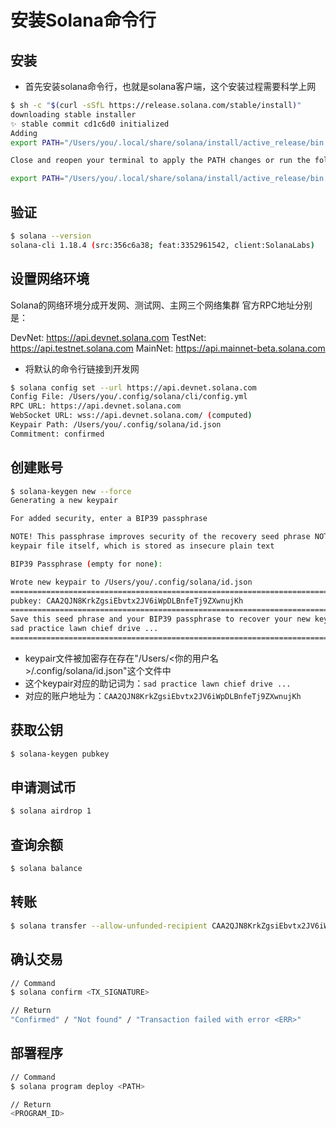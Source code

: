# 安装Solana命令行

## 安装
- 首先安装solana命令行，也就是solana客户端，这个安装过程需要科学上网
```sh
$ sh -c "$(curl -sSfL https://release.solana.com/stable/install)"
downloading stable installer
✨ stable commit cd1c6d0 initialized
Adding
export PATH="/Users/you/.local/share/solana/install/active_release/bin:$PATH" to /Users/you/.profile

Close and reopen your terminal to apply the PATH changes or run the following in your existing shell:

export PATH="/Users/you/.local/share/solana/install/active_release/bin:$PATH"
```
## 验证
```sh
$ solana --version
solana-cli 1.18.4 (src:356c6a38; feat:3352961542, client:SolanaLabs)
```
## 设置网络环境
Solana的网络环境分成开发网、测试网、主网三个网络集群
官方RPC地址分别是：

DevNet: https://api.devnet.solana.com
TestNet: https://api.testnet.solana.com
MainNet: https://api.mainnet-beta.solana.com
- 将默认的命令行链接到开发网
```sh
$ solana config set --url https://api.devnet.solana.com
Config File: /Users/you/.config/solana/cli/config.yml
RPC URL: https://api.devnet.solana.com
WebSocket URL: wss://api.devnet.solana.com/ (computed)
Keypair Path: /Users/you/.config/solana/id.json
Commitment: confirmed
```
## 创建账号
```sh
$ solana-keygen new --force
Generating a new keypair

For added security, enter a BIP39 passphrase

NOTE! This passphrase improves security of the recovery seed phrase NOT the
keypair file itself, which is stored as insecure plain text

BIP39 Passphrase (empty for none): 

Wrote new keypair to /Users/you/.config/solana/id.json
=======================================================================
pubkey: CAA2QJN8KrkZgsiEbvtx2JV6iWpDLBnfeTj9ZXwnujKh
=======================================================================
Save this seed phrase and your BIP39 passphrase to recover your new keypair:
sad practice lawn chief drive ...
=======================================================================
```
- keypair文件被加密存在存在"/Users/<你的用户名>/.config/solana/id.json"这个文件中
- 这个keypair对应的助记词为：```sad practice lawn chief drive ...```
- 对应的账户地址为：```CAA2QJN8KrkZgsiEbvtx2JV6iWpDLBnfeTj9ZXwnujKh```

## 获取公钥

```sh
$ solana-keygen pubkey
```


## 申请测试币
```sh
$ solana airdrop 1
```
## 查询余额
```sh
$ solana balance
```
## 转账
```sh
$ solana transfer --allow-unfunded-recipient CAA2QJN8KrkZgsiEbvtx2JV6iWpDLBnfeTj9ZXwnujKh 0.01
```

## 确认交易
```sh
// Command
$ solana confirm <TX_SIGNATURE>

// Return
"Confirmed" / "Not found" / "Transaction failed with error <ERR>"
```

## 部署程序
```sh
// Command
$ solana program deploy <PATH>

// Return
<PROGRAM_ID>
```
